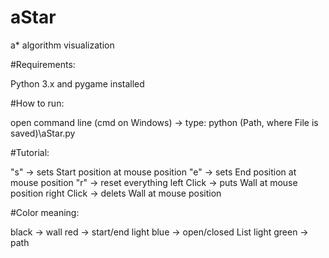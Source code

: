 # aStar
 a* algorithm visualization

#Requirements: 

Python 3.x and pygame installed

#How to run:

open command line (cmd on Windows) -> type: python (Path, where File is saved)\aStar.py

#Tutorial:

"s" -> sets Start position at mouse position
"e" -> sets End position at mouse position
"r" -> reset everything
left Click -> puts Wall at mouse position
right Click -> delets Wall at mouse position

#Color meaning:

black -> wall
red -> start/end
light blue -> open/closed List
light green -> path
